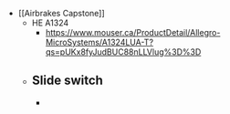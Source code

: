 - [[Airbrakes Capstone]]
	- HE A1324
		- https://www.mouser.ca/ProductDetail/Allegro-MicroSystems/A1324LUA-T?qs=pUKx8fyJudBUC88nLLVlug%3D%3D
	- Slide switch
		-
		-